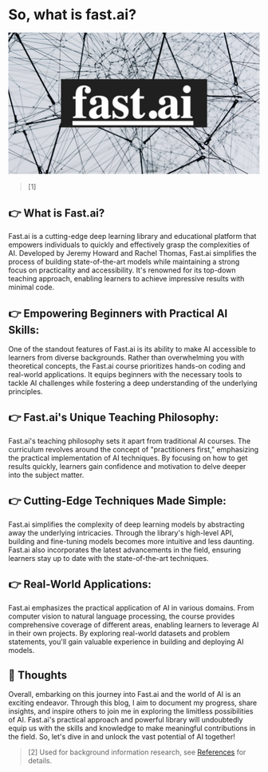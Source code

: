# So, what is fast.ai?

![fast.ai image](../images/fastai_image.jpeg)
> [1]

## :point_right: What is Fast.ai?
Fast.ai is a cutting-edge deep learning library and educational platform that empowers individuals to quickly and effectively grasp the complexities of AI. Developed by Jeremy Howard and Rachel Thomas, Fast.ai simplifies the process of building state-of-the-art models while maintaining a strong focus on practicality and accessibility. It's renowned for its top-down teaching approach, enabling learners to achieve impressive results with minimal code.

## :point_right: Empowering Beginners with Practical AI Skills:
One of the standout features of Fast.ai is its ability to make AI accessible to learners from diverse backgrounds. Rather than overwhelming you with theoretical concepts, the Fast.ai course prioritizes hands-on coding and real-world applications. It equips beginners with the necessary tools to tackle AI challenges while fostering a deep understanding of the underlying principles.

## :point_right: Fast.ai's Unique Teaching Philosophy:
Fast.ai's teaching philosophy sets it apart from traditional AI courses. The curriculum revolves around the concept of "practitioners first," emphasizing the practical implementation of AI techniques. By focusing on how to get results quickly, learners gain confidence and motivation to delve deeper into the subject matter.

## :point_right: Cutting-Edge Techniques Made Simple:
Fast.ai simplifies the complexity of deep learning models by abstracting away the underlying intricacies. Through the library's high-level API, building and fine-tuning models becomes more intuitive and less daunting. Fast.ai also incorporates the latest advancements in the field, ensuring learners stay up to date with the state-of-the-art techniques.

## :point_right: Real-World Applications:
Fast.ai emphasizes the practical application of AI in various domains. From computer vision to natural language processing, the course provides comprehensive coverage of different areas, enabling learners to leverage AI in their own projects. By exploring real-world datasets and problem statements, you'll gain valuable experience in building and deploying AI models. 

## :brain: Thoughts
Overall, embarking on this journey into Fast.ai and the world of AI is an exciting endeavor. Through this blog, I aim to document my progress, share insights, and inspire others to join me in exploring the limitless possibilities of AI. Fast.ai's practical approach and powerful library will undoubtedly equip us with the skills and knowledge to make meaningful contributions in the field. So, let's dive in and unlock the vast potential of AI together! 

> [2] Used for background information research, see [References](https://github.com/sukizzz/Suki-s-Fast.ai-Blog.github.io/tree/master#point_right-references) for details. 



